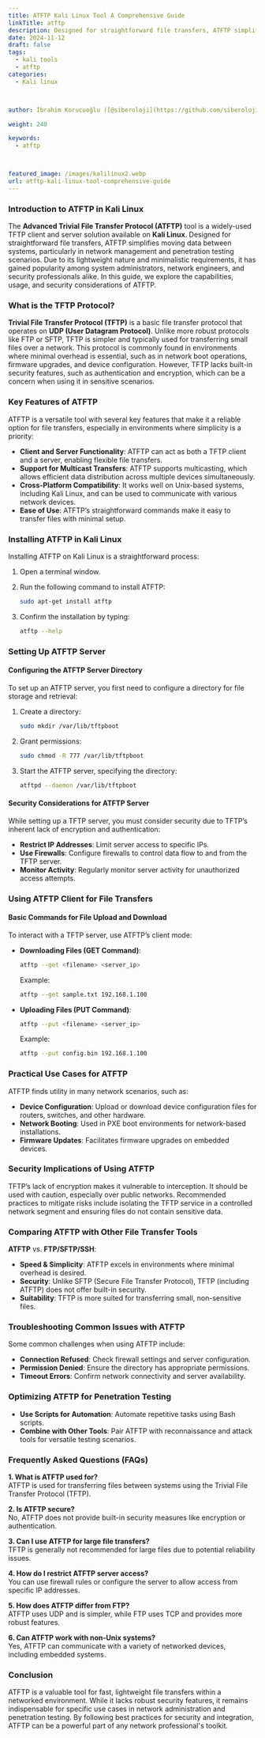 ```yaml
---
title: ATFTP Kali Linux Tool A Comprehensive Guide
linkTitle: atftp
description: Designed for straightforward file transfers, ATFTP simplifies moving data between systems, particularly in network management and penetration testing scenarios.
date: 2024-11-12
draft: false
tags:
  - kali tools
  - atftp
categories:
  - Kali linux



author: İbrahim Korucuoğlu ([@siberoloji](https://github.com/siberoloji))

weight: 240

keywords:
  - atftp



featured_image: /images/kalilinux2.webp
url: atftp-kali-linux-tool-comprehensive-guide
---
```


### **Introduction to ATFTP in Kali Linux**

The **Advanced Trivial File Transfer Protocol (ATFTP)** tool is a widely-used TFTP client and server solution available on **Kali Linux**. Designed for straightforward file transfers, ATFTP simplifies moving data between systems, particularly in network management and penetration testing scenarios. Due to its lightweight nature and minimalistic requirements, it has gained popularity among system administrators, network engineers, and security professionals alike. In this guide, we explore the capabilities, usage, and security considerations of ATFTP.

### **What is the TFTP Protocol?**

**Trivial File Transfer Protocol (TFTP)** is a basic file transfer protocol that operates on **UDP (User Datagram Protocol)**. Unlike more robust protocols like FTP or SFTP, TFTP is simpler and typically used for transferring small files over a network. This protocol is commonly found in environments where minimal overhead is essential, such as in network boot operations, firmware upgrades, and device configuration. However, TFTP lacks built-in security features, such as authentication and encryption, which can be a concern when using it in sensitive scenarios.

### **Key Features of ATFTP**

ATFTP is a versatile tool with several key features that make it a reliable option for file transfers, especially in environments where simplicity is a priority:

- **Client and Server Functionality**: ATFTP can act as both a TFTP client and a server, enabling flexible file transfers.
- **Support for Multicast Transfers**: ATFTP supports multicasting, which allows efficient data distribution across multiple devices simultaneously.
- **Cross-Platform Compatibility**: It works well on Unix-based systems, including Kali Linux, and can be used to communicate with various network devices.
- **Ease of Use**: ATFTP’s straightforward commands make it easy to transfer files with minimal setup.

### **Installing ATFTP in Kali Linux**

Installing ATFTP on Kali Linux is a straightforward process:

1. Open a terminal window.
2. Run the following command to install ATFTP:

   ```bash
   sudo apt-get install atftp
   ```

3. Confirm the installation by typing:

   ```bash
   atftp --help
   ```

### **Setting Up ATFTP Server**

#### **Configuring the ATFTP Server Directory**

To set up an ATFTP server, you first need to configure a directory for file storage and retrieval:

1. Create a directory:

   ```bash
   sudo mkdir /var/lib/tftpboot
   ```

2. Grant permissions:

   ```bash
   sudo chmod -R 777 /var/lib/tftpboot
   ```

3. Start the ATFTP server, specifying the directory:

   ```bash
   atftpd --daemon /var/lib/tftpboot
   ```

#### **Security Considerations for ATFTP Server**

While setting up a TFTP server, you must consider security due to TFTP’s inherent lack of encryption and authentication:

- **Restrict IP Addresses**: Limit server access to specific IPs.
- **Use Firewalls**: Configure firewalls to control data flow to and from the TFTP server.
- **Monitor Activity**: Regularly monitor server activity for unauthorized access attempts.

### **Using ATFTP Client for File Transfers**

#### **Basic Commands for File Upload and Download**

To interact with a TFTP server, use ATFTP’s client mode:

- **Downloading Files (GET Command)**:

  ```bash
  atftp --get <filename> <server_ip>
  ```

  Example:

  ```bash
  atftp --get sample.txt 192.168.1.100
  ```

- **Uploading Files (PUT Command)**:

  ```bash
  atftp --put <filename> <server_ip>
  ```

  Example:

  ```bash
  atftp --put config.bin 192.168.1.100
  ```

### **Practical Use Cases for ATFTP**

ATFTP finds utility in many network scenarios, such as:

- **Device Configuration**: Upload or download device configuration files for routers, switches, and other hardware.
- **Network Booting**: Used in PXE boot environments for network-based installations.
- **Firmware Updates**: Facilitates firmware upgrades on embedded devices.

### **Security Implications of Using ATFTP**

TFTP’s lack of encryption makes it vulnerable to interception. It should be used with caution, especially over public networks. Recommended practices to mitigate risks include isolating the TFTP service in a controlled network segment and ensuring files do not contain sensitive data.

### **Comparing ATFTP with Other File Transfer Tools**

**ATFTP** vs. **FTP/SFTP/SSH**:

- **Speed & Simplicity**: ATFTP excels in environments where minimal overhead is desired.
- **Security**: Unlike SFTP (Secure File Transfer Protocol), TFTP (including ATFTP) does not offer built-in security.
- **Suitability**: TFTP is more suited for transferring small, non-sensitive files.

### **Troubleshooting Common Issues with ATFTP**

Some common challenges when using ATFTP include:

- **Connection Refused**: Check firewall settings and server configuration.
- **Permission Denied**: Ensure the directory has appropriate permissions.
- **Timeout Errors**: Confirm network connectivity and server availability.

### **Optimizing ATFTP for Penetration Testing**

- **Use Scripts for Automation**: Automate repetitive tasks using Bash scripts.
- **Combine with Other Tools**: Pair ATFTP with reconnaissance and attack tools for versatile testing scenarios.

### **Frequently Asked Questions (FAQs)**

**1. What is ATFTP used for?**  
ATFTP is used for transferring files between systems using the Trivial File Transfer Protocol (TFTP).

**2. Is ATFTP secure?**  
No, ATFTP does not provide built-in security measures like encryption or authentication.

**3. Can I use ATFTP for large file transfers?**  
TFTP is generally not recommended for large files due to potential reliability issues.

**4. How do I restrict ATFTP server access?**  
You can use firewall rules or configure the server to allow access from specific IP addresses.

**5. How does ATFTP differ from FTP?**  
ATFTP uses UDP and is simpler, while FTP uses TCP and provides more robust features.

**6. Can ATFTP work with non-Unix systems?**  
Yes, ATFTP can communicate with a variety of networked devices, including embedded systems.

### **Conclusion**

ATFTP is a valuable tool for fast, lightweight file transfers within a networked environment. While it lacks robust security features, it remains indispensable for specific use cases in network administration and penetration testing. By following best practices for security and integration, ATFTP can be a powerful part of any network professional's toolkit.
